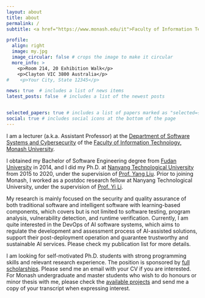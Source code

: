 ```yaml
---
layout: about
title: about
permalink: /
subtitle: <a href="https://www.monash.edu/it">Faculty of Information Technology, Monash University, Australia</a>

profile:
  align: right
  image: my.jpg
  image_circular: false # crops the image to make it circular
  more_info: > 
    <p>Room 214, 20 Exhibition Walk</p>
    <p>Clayton VIC 3800 Australia</p>
#    <p>Your City, State 12345</p>

news: true  # includes a list of news items
latest_posts: false  # includes a list of the newest posts


selected_papers: true # includes a list of papers marked as "selected={true}"
social: true # includes social icons at the bottom of the page
---
```


I am a lecturer (a.k.a. Assistant Professor) at the [Department of Software Systems and Cybersecurity](https://www.monash.edu/it/ssc) of the [Faculty of Information Technology, Monash University](https://www.monash.edu/it).

I obtained my Bachelor of Software Engineering degree from [Fudan University](https://www.fudan.edu.cn) in 2014, and I did my Ph.D. at [Nanyang Technological University](https://www.ntu.edu.sg/) from 2015 to 2020, under the supervision of [Prof. Yang Liu](https://personal.ntu.edu.sg/yangliu/).
Prior to joining Monash, I worked as a postdoc research fellow at Nanyang Technological University, under the supervision of [Prof. Yi Li](https://personal.ntu.edu.sg/yi_li/).

My research is mainly focused on the security and quality assurance of both traditional software and intelligent software with learning-based components, which covers but is not limited to software testing, program analysis, vulnerability detection, and runtime verification. Currently, I am quite interested in the DevOps of AI software systems, which aims to regulate the development and assessment process of AI-assisted solutions, support their post-deployment operation and guarantee trustworthy and sustainable AI services. Please check my publication list for more details.

I am looking for self-motivated Ph.D. students with strong programming skills and relevant research experience. The position is sponsored by [full scholarships](https://www.monash.edu/it/research/graduate-research/scholarships-and-support/scholarships-and-applications). Please send me an email with your CV if you are interested. For Monash undergraduate and master students who wish to do honours or minor thesis with me, please check the [available projects](https://supervisorconnect.it.monash.edu/supervisors/xiaoning-du) and send me a copy of your transcript when expressing interest.

<!---
Write your biography here. Tell the world about yourself. Link to your favorite [subreddit](http://reddit.com). You can put a picture in, too. The code is already in, just name your picture `prof_pic.jpg` and put it in the `img/` folder.

Put your address / P.O. box / other info right below your picture. You can also disable any of these elements by editing `profile` property of the YAML header of your `_pages/about.md`. Edit `_bibliography/papers.bib` and Jekyll will render your [publications page](/al-folio/publications/) automatically.

Link to your social media connections, too. This theme is set up to use [Font Awesome icons](https://fontawesome.com/) and [Academicons](https://jpswalsh.github.io/academicons/), like the ones below. Add your Facebook, Twitter, LinkedIn, Google Scholar, or just disable all of them.
--->
